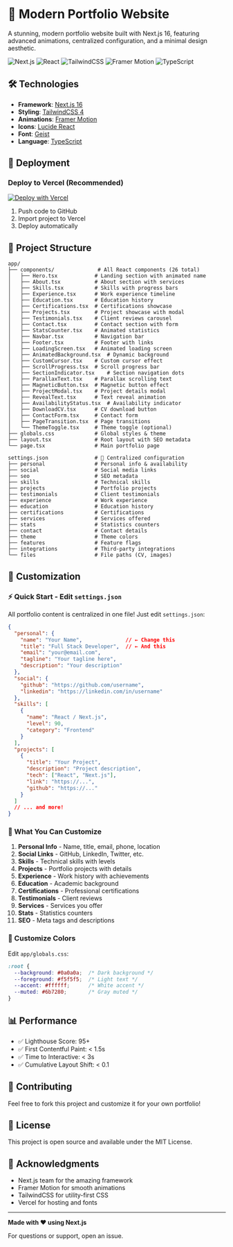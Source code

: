 # 🎨 Modern Portfolio Website

A stunning, modern portfolio website built with Next.js 16, featuring advanced animations, centralized configuration, and a minimal design aesthetic.

![Next.js](https://img.shields.io/badge/Next.js-16.0.0-black)
![React](https://img.shields.io/badge/React-19.2.0-blue)
![TailwindCSS](https://img.shields.io/badge/TailwindCSS-4.0-38bdf8)
![Framer Motion](https://img.shields.io/badge/Framer%20Motion-11.11-ff0055)
![TypeScript](https://img.shields.io/badge/TypeScript-5.0-3178c6)

## 🛠️ Technologies

- **Framework**: [Next.js 16](https://nextjs.org/)
- **Styling**: [TailwindCSS 4](https://tailwindcss.com/)
- **Animations**: [Framer Motion](https://www.framer.com/motion/)
- **Icons**: [Lucide React](https://lucide.dev/)
- **Font**: [Geist](https://vercel.com/font)
- **Language**: [TypeScript](https://www.typescriptlang.org/)

## 🚀 Deployment

### Deploy to Vercel (Recommended)

[![Deploy with Vercel](https://vercel.com/button)](https://vercel.com/new)

1. Push code to GitHub
2. Import project to Vercel
3. Deploy automatically

## 📁 Project Structure

```
app/
├── components/              # All React components (26 total)
│   ├── Hero.tsx            # Landing section with animated name
│   ├── About.tsx           # About section with services
│   ├── Skills.tsx          # Skills with progress bars
│   ├── Experience.tsx      # Work experience timeline
│   ├── Education.tsx       # Education history
│   ├── Certifications.tsx  # Certifications showcase
│   ├── Projects.tsx        # Project showcase with modal
│   ├── Testimonials.tsx    # Client reviews carousel
│   ├── Contact.tsx         # Contact section with form
│   ├── StatsCounter.tsx    # Animated statistics
│   ├── Navbar.tsx          # Navigation bar
│   ├── Footer.tsx          # Footer with links
│   ├── LoadingScreen.tsx   # Animated loading screen
│   ├── AnimatedBackground.tsx  # Dynamic background
│   ├── CustomCursor.tsx    # Custom cursor effect
│   ├── ScrollProgress.tsx  # Scroll progress bar
│   ├── SectionIndicator.tsx    # Section navigation dots
│   ├── ParallaxText.tsx    # Parallax scrolling text
│   ├── MagneticButton.tsx  # Magnetic button effect
│   ├── ProjectModal.tsx    # Project details modal
│   ├── RevealText.tsx      # Text reveal animation
│   ├── AvailabilityStatus.tsx  # Availability indicator
│   ├── DownloadCV.tsx      # CV download button
│   ├── ContactForm.tsx     # Contact form
│   ├── PageTransition.tsx  # Page transitions
│   └── ThemeToggle.tsx     # Theme toggle (optional)
├── globals.css             # Global styles & theme
├── layout.tsx              # Root layout with SEO metadata
└── page.tsx                # Main portfolio page

settings.json               # 🎯 Centralized configuration
├── personal                # Personal info & availability
├── social                  # Social media links
├── seo                     # SEO metadata
├── skills                  # Technical skills
├── projects                # Portfolio projects
├── testimonials            # Client testimonials
├── experience              # Work experience
├── education               # Education history
├── certifications          # Certifications
├── services                # Services offered
├── stats                   # Statistics counters
├── contact                 # Contact details
├── theme                   # Theme colors
├── features                # Feature flags
├── integrations            # Third-party integrations
└── files                   # File paths (CV, images)
```

## 🎯 Customization

### ⚡ Quick Start - Edit `settings.json`

All portfolio content is centralized in one file! Just edit `settings.json`:

```json
{
  "personal": {
    "name": "Your Name",              // ← Change this
    "title": "Full Stack Developer",  // ← And this
    "email": "your@email.com",
    "tagline": "Your tagline here",
    "description": "Your description"
  },
  "social": {
    "github": "https://github.com/username",
    "linkedin": "https://linkedin.com/in/username"
  },
  "skills": [
    {
      "name": "React / Next.js",
      "level": 90,
      "category": "Frontend"
    }
  ],
  "projects": [
    {
      "title": "Your Project",
      "description": "Project description",
      "tech": ["React", "Next.js"],
      "link": "https://...",
      "github": "https://..."
    }
  ]
  // ... and more!
}
```

### 📝 What You Can Customize

1. **Personal Info** - Name, title, email, phone, location
2. **Social Links** - GitHub, LinkedIn, Twitter, etc.
3. **Skills** - Technical skills with levels
4. **Projects** - Portfolio projects with details
5. **Experience** - Work history with achievements
6. **Education** - Academic background
7. **Certifications** - Professional certifications
8. **Testimonials** - Client reviews
9. **Services** - Services you offer
10. **Stats** - Statistics counters
11. **SEO** - Meta tags and descriptions

### 🎨 Customize Colors

Edit `app/globals.css`:
```css
:root {
  --background: #0a0a0a;  /* Dark background */
  --foreground: #f5f5f5;  /* Light text */
  --accent: #ffffff;      /* White accent */
  --muted: #6b7280;       /* Gray muted */
}
```

## 📊 Performance

- ✅ Lighthouse Score: 95+
- ✅ First Contentful Paint: < 1.5s
- ✅ Time to Interactive: < 3s
- ✅ Cumulative Layout Shift: < 0.1

## 🤝 Contributing

Feel free to fork this project and customize it for your own portfolio!

## 📝 License

This project is open source and available under the MIT License.

## 🙏 Acknowledgments

- Next.js team for the amazing framework
- Framer Motion for smooth animations
- TailwindCSS for utility-first CSS
- Vercel for hosting and fonts

---

**Made with ❤️ using Next.js**

For questions or support, open an issue.
